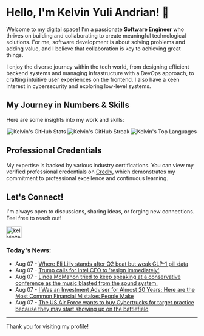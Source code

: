 # Hello, I'm Kelvin Yuli Andrian! 👋

Welcome to my digital space! I'm a passionate **Software Engineer** who thrives on building and collaborating to create meaningful technological solutions. For me, software development is about solving problems and adding value, and I believe that collaboration is key to achieving great things.

I enjoy the diverse journey within the tech world, from designing efficient backend systems and managing infrastructure with a DevOps approach, to crafting intuitive user experiences on the frontend. I also have a keen interest in cybersecurity and exploring low-level systems.

## My Journey in Numbers & Skills

Here are some insights into my work and skills:

<p align="center">
  <img src="https://github-readme-stats.vercel.app/api?username=kelvinzer0&show_icons=true&theme=radical" alt="Kelvin's GitHub Stats" />
  <img src="https://github-readme-streak-stats.herokuapp.com/?user=kelvinzer0&theme=radical" alt="Kelvin's GitHub Streak" />
  <img src="https://github-readme-stats.vercel.app/api/top-langs/?username=kelvinzer0&layout=compact&theme=radical" alt="Kelvin's Top Languages" />
</p>

## Professional Credentials

My expertise is backed by various industry certifications. You can view my verified professional credentials on [Credly](https://www.credly.com/users/kelvin-yuli-andrian/badges), which demonstrates my commitment to professional excellence and continuous learning.

## Let's Connect!

I'm always open to discussions, sharing ideas, or forging new connections. Feel free to reach out!

<p align="left">
    <a href="https://linkedin.com/in/kelvinzero" target="blank"><img align="center" src="https://cdn.jsdelivr.net/npm/simple-icons@3.0.1/icons/linkedin.svg" alt="kelvinzero" height="30" width="40" /></a>
</p>

### Today's News:

<!-- feed start -->
- Aug 07 - [Where Eli Lilly stands after Q2 beat but weak GLP-1 pill data](https://finance.yahoo.com/video/where-eli-lilly-stands-q2-135834256.html)
- Aug 07 - [Trump calls for Intel CEO to 'resign immediately'](https://finance.yahoo.com/news/trump-calls-for-intel-ceo-to-resign-immediately-122344189.html)
- Aug 07 - [Linda McMahon tried to keep speaking at a conservative conference as the music blasted from the sound system.](https://www.yahoo.com/news/videos/linda-mcmahon-tried-keep-speaking-120636378.html)
- Aug 07 - [I Was an Investment Adviser for Almost 20 Years: Here are the Most Common Financial Mistakes People Make](https://finance.yahoo.com/news/investment-adviser-almost-20-years-120013992.html)
- Aug 07 - [The US Air Force wants to buy Cybertrucks for target practice because they may start showing up on the battlefield](https://www.yahoo.com/news/articles/us-air-force-wants-buy-111637617.html)
<!-- feed end -->

---

Thank you for visiting my profile!